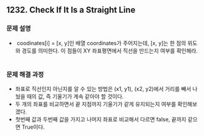 ## 1232. Check If It Is a Straight Line
### 문제 설명
-  coodinates[i] = [x, y]인 배열 coordinates가 주어지는데, [x, y]는 한 점의 위도와 경도를 의미한다. 이 점들이 XY 좌표평면에서 직선을 만드는지 여부를 확인해라.
​
### 문제 해결 과정
- 좌표로 직선인지 아닌지를 알 수 있는 방법은 (x1, y1), (x2, y2)에서 거리를 빼서 나눴을 때의 값, 즉 기울기가 계속 같아야 할 것이다.
- 두 개의 좌표를 비교하면서 끝 지점까지 기울기가 같게 유지되는지 여부를 확인해보겠다.
- 첫번째 값과 두번째 값을 가지고 나머지 좌표로 비교해서 다르면 false, 끝까지 같으면 True이다.